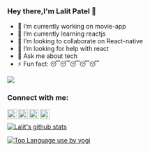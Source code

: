 ### Hey there,I'm Lalit Patel 👋

- 🔭 I’m currently working on movie-app
- 🌱 I’m currently learning reactjs
- 👯 I’m looking to collaborate on React-native
- 🤔 I’m looking for help with react
- 💬 Ask me about tech
- ⚡ Fun fact: 😴😴😴😴😴

![](https://komarev.com/ghpvc/?username=lalitpatel11)

### Connect with me:

[<img align="left" alt="lalit | YouTube" width="22px" src="https://cdn.jsdelivr.net/npm/simple-icons@v3/icons/youtube.svg" />][youtube]
[<img align="left" alt="lalit | Twitter" width="22px" src="https://cdn.jsdelivr.net/npm/simple-icons@v3/icons/twitter.svg" />][twitter]
[<img align="left" alt="lalit | LinkedIn" width="22px" src="https://cdn.jsdelivr.net/npm/simple-icons@v3/icons/linkedin.svg" />][linkedin]
[<img align="left" alt="lalit | Instagram" width="22px" src="https://cdn.jsdelivr.net/npm/simple-icons@v3/icons/instagram.svg" />][instagram]
<br />

[![Lalit's github stats](https://github-readme-stats.vercel.app/api?username=lalitpatel11&count_private=true&hide=prs&show_icons=true&theme=radical&include_all_commits=true)](https://github.com/anuraghazra/github-readme-stats)
>
[![Top Language use by yogi](https://github-readme-stats.vercel.app/api/top-langs/?username=lalitpatel11)](https://github.com/anuraghazra/github-readme-stats)





[twitter]: https://twitter.com/Lalitku02012153
[youtube]: https://www.youtube.com/channel/UCIRy6NjVaW38AEQ_xqF-osg?view_as=subscriber
[instagram]: https://www.instagram.com/lalit_._patel/
[linkedin]: https://www.linkedin.com/in/lalit-patel-0a089b1a9/
